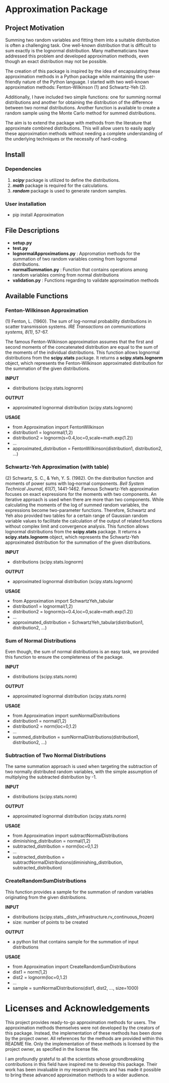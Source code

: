 # Approximation Package
## Project Motivation
Summing two random variables and fitting them into a suitable distribution is often a challenging task. One well-known distribution that is difficult to sum exactly is the lognormal distribution. Many mathematicians have addressed this problem and developed approximation methods, even though an exact distribution may not be possible.

The creation of this package is inspired by the idea of encapsulating these approximation methods in a Python package while maintaining the user-friendly nature of the Python language. I started with two well-known approximation methods: Fenton-Wilkinson (1) and Schwartz-Yeh (2).

Additionally, I have included two simple functions: one for summing normal distributions and another for obtaining the distribution of the difference between two normal distributions. Another function is available to create a random sample using the Monte Carlo method for summed distributions.

The aim is to extend the package with methods from the literature that approximate combined distributions. This will allow users to easily apply these approximation methods without needing a complete understanding of the underlying techniques or the necessity of hard-coding.
## Install
### Dependencies
1. __*scipy*__ package is utilized to define the distributions.
1. __*math*__ package is required for the calculations.
1. __*random*__ package is used to generate random samples.
### User installation
* pip install Approximation
## File Descriptions
* **setup.py**
* **test.py**
* **lognormalApproximations.py** : Appromation methods for the summation of two random variables coming from lognormal distributions.
* **normalSummation.py** : Function that contains operations among random variables coming from normal distributions
* **validation.py** : Functions regarding to validate approximation methods
## Available Functions
### Fenton-Wilkinson Approximation
(1) Fenton, L. (1960). The sum of log-normal probability distributions in scatter transmission systems. *IRE Transactions on communications systems, 8(1)*, 57-67.

The famous Fenton-Wilkinson approximation assumes that the first and second moments of the concatenated distribution are equal to the sum of the moments of the individual distributions. This function allows lognormal distributions from the **scipy.stats** package. It returns a **scipy.stats.lognorm** object, which represents the Fenton-Wilkinson approximated distribution for the summation of the given distributions.

**INPUT**
* distributions (scipy.stats.lognorm)

**OUTPUT**
* approximated lognormal distribution (scipy.stats.lognorm)

**USAGE**
* from Approximation import FentonWilkinson
* distribution1 = lognormal(1,2)
* distribution2 = lognorm(s=0.4,loc=0,scale=math.exp(1.2))
* ...
* approximated_distribution = FentonWilkinson(distribution1, distribution2, ...)
### Schwartz-Yeh Approximation (with table)
(2) Schwartz, S. C., & Yeh, Y. S. (1982). On the distribution function and moments of power sums with log‐normal components. *Bell System Technical Journal, 61(7)*, 1441-1462.
Famous Schwartz-Yeh approximation focuses on exact expressions for the moments with two components. An iterative approach is used when there are more than two components. While calculating the moments of the log of summed random variables, the expressions become two-parameter functions. Therefore, Schwartz and Yeh also provided two tables for a certain range of Gaussian random variable values to facilitate the calculation of the output of related functions without complex limit and convergence analysis. This function allows lognormal distributions from the **scipy.stats** package. It returns a **scipy.stats.lognorm** object, which represents the Schwartz-Yeh approximated distribution for the summation of the given distributions.

**INPUT**
* distributions (scipy.stats.lognorm)

**OUTPUT**
* approximated lognormal distribution (scipy.stats.lognorm)

**USAGE**
* from Approximation import SchwartzYeh_tabular
* distribution1 = lognormal(1,2)
* distribution2 = lognorm(s=0.4,loc=0,scale=math.exp(1.2))
* ...
* approximated_distribution = SchwartzYeh_tabular(distribution1, distribution2, ...)
### Sum of Normal Distributions
Even though, the sum of normal distributions is an easy task, we provided this function to ensure the completeness of the package. 

**INPUT**
* distributions (scipy.stats.norm)

**OUTPUT**
* approximated lognormal distribution (scipy.stats.norm)

**USAGE**
* from Approximation import sumNormalDistributions
* distribution1 = normal(1,2)
* distribution2 = norm(loc=0,1.2)
* ...
* summed_distribution = sumNormalDistributions(distribution1, distribution2, ...)
### Subtraction of Two Normal Distributions
The same summation approach is used when targeting the subtraction of two normally distributed random variables, with the simple assumption of multiplying the subtracted distribution by -1.

**INPUT**
* distributions (scipy.stats.norm)

**OUTPUT**
* approximated lognormal distribution (scipy.stats.norm)

**USAGE**
* from Approximation import subtractNormalDistributions
* diminishing_distribution = normal(1,2)
* subtracted_distribution = norm(loc=0,1.2)
* ...
* subtracted_distribution = subtractNormalDistributions(diminishing_distribution, subtracted_distribution)
### CreateRandomSumDistributions
This function provides a sample for the summation of random variables originating from the given distributions.

**INPUT**
* distributions (scipy.stats._distn_infrastructure.rv_continuous_frozen)
* size: number of points to be created

**OUTPUT**
* a python list that contains sample for the summation of input distributions

**USAGE**
* from Approximation import CreateRandomSumDistributions
* dist1 = norm(1,2)
* dist2 = lognorm(loc=0,1.2)
* ...
* sample = sumNormalDistributions(dist1, dist2, ..., size=1000)
# Licenses and Acknowledgements
This project provides ready-to-go approximation methods for users. The approximation methods themselves were not developed by the creators of this package. Instead, the implementation of these methods has been done by the project owner. All references for the methods are provided within this README file. Only the implementation of these methods is licensed by the project owner, as specified in the license file.

I am profoundly grateful to all the scientists whose groundbreaking contributions in this field have inspired me to develop this package. Their work has been invaluable in my research projects and has made it possible to bring these advanced approximation methods to a wider audience.


